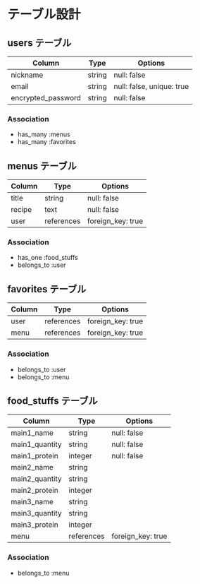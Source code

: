 # テーブル設計

## users テーブル

| Column             | Type   | Options                   |
| ------------------ | ------ | ------------------------- |
| nickname           | string | null: false               |
| email              | string | null: false, unique: true |
| encrypted_password | string | null: false               |

### Association

- has_many :menus
- has_many :favorites

## menus テーブル

| Column                 | Type          | Options           |
| ---------------------- | ------------- | ----------------- |
| title                  | string        | null: false       |
| recipe                 | text          | null: false       |
| user                   | references    | foreign_key: true |


### Association

- has_one :food_stuffs
- belongs_to :user

## favorites テーブル

| Column        | Type          | Options           |
| ------------- | ------------- | ----------------- |
| user          | references    | foreign_key: true |
| menu          | references    | foreign_key: true |


### Association

- belongs_to :user
- belongs_to :menu

## food_stuffs テーブル

| Column           | Type          | Options           |
| ---------------- | ------------- | ----------------- |
| main1_name       | string        | null: false       | 
| main1_quantity   | string        | null: false       |
| main1_protein    | integer       | null: false       |
| main2_name       | string        |                   | 
| main2_quantity   | string        |                   |
| main2_protein    | integer       |                   |
| main3_name       | string        |                   | 
| main3_quantity   | string        |                   |
| main3_protein    | integer       |                   |
| menu             | references    | foreign_key: true |

### Association

- belongs_to :menu
